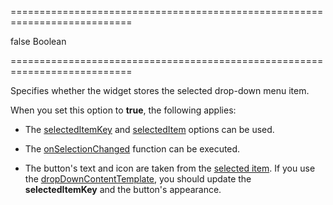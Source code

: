 ===========================================================================
<!--default-->false<!--/default-->
<!--type-->Boolean<!--/type-->
===========================================================================

<!--shortDescription-->
Specifies whether the widget stores the selected drop-down menu item.
<!--/shortDescription-->

<!--fullDescription-->
When you set this option to **true**, the following applies:

- The [selectedItemKey](/Documentation/ApiReference/UI_Widgets/dxDropDownButton/Configuration/#selectedItemKey) and [selectedItem](/Documentation/ApiReference/UI_Widgets/dxDropDownButton/Configuration/#selectedItem) options can be used.

- The [onSelectionChanged](/Documentation/ApiReference/UI_Widgets/dxDropDownButton/Configuration/#onSelectionChanged) function can be executed.

- The button's text and icon are taken from the [selected item](/Documentation/ApiReference/UI_Widgets/dxDropDownButton/Configuration/#selectedItemKey). If you use the [dropDownContentTemplate](/Documentation/ApiReference/UI_Widgets/dxDropDownButton/Configuration/#dropDownContentTemplate), you should update the **selectedItemKey** and the button's appearance.
<!--/fullDescription-->
